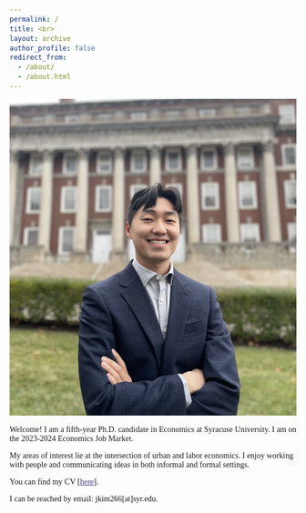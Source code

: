 ```yaml
---
permalink: /
title: <br>
layout: archive
author_profile: false
redirect_from: 
  - /about/
  - /about.html
---
```

<body>

 
<div class="container" style="max-width:100%">
<!-- <div class="image" style="width:40%"> -->
<div class="image">
<img src="images/profile_maxwell1.jpg">
</div>
<!-- <div class="text" style="width:60%"> -->
<div class="text">
<p style="font-family:verdana">Welcome! I am a fifth-year Ph.D. candidate in Economics at Syracuse University. I am on the 2023-2024 Economics Job Market.</p>  



<p style="font-family:verdana">My areas of interest lie at the intersection of urban and labor economics. I enjoy working with people and communicating ideas in both informal and formal settings.</p>


<p style="font-family:verdana">You can find my CV [<a href="https://www.dropbox.com/scl/fi/5cx0wgzmahkogqrsmwnx5/CV_JooyoungKim.pdf?rlkey=vp7ja27ulj643gww0idqcy70a&dl=0" target="_blank" style="font-family:verdana; color: darkslateblue; text-decoration: underline;text-decoration-style: solid;text-decoration-color: 007AFF;">here</a>].</p>

<p style="font-family:verdana">I can be reached by email: jkim266[at]syr.edu.</p>

<br>

</div>
</div>
 



</body>
